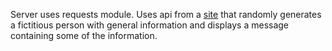 Server uses requests module. 
Uses api from a [site](https://uinames.com) that randomly generates a fictitious person with general information and displays a message containing some of the information.
